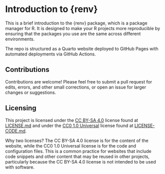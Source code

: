 # Introduction to {renv}

This is a brief introduction to the {renv} package, which is a package manager for R. It is designed to make your R projects more reproducible by ensuring that the packages you use are the same across different environments.

The repo is structured as a Quarto website deployed to GitHub Pages with automated deployments via GitHub Actions.

## Contributions

Contributions are welcome! Please feel free to submit a pull request for edits, errors, and other small corrections, or open an issue for larger changes or suggestions.

## Licensing

This project is licensed under the [CC BY-SA 4.0](https://creativecommons.org/licenses/by-sa/4.0/) license found at [LICENSE.md](LICENSE.md) and under the [CC0 1.0 Universal](https://creativecommons.org/publicdomain/zero/1.0/) license found at [LICENSE-CODE.md](LICENSE-CODE.md).

Why two licenses? The CC BY-SA 4.0 license is for the content of the website, while the CC0 1.0 Universal license is for the code and configuration files. This is a common practice for websites that include code snippets and other content that may be reused in other projects, particularly because the CC BY-SA 4.0 license is not intended to be used with software.
